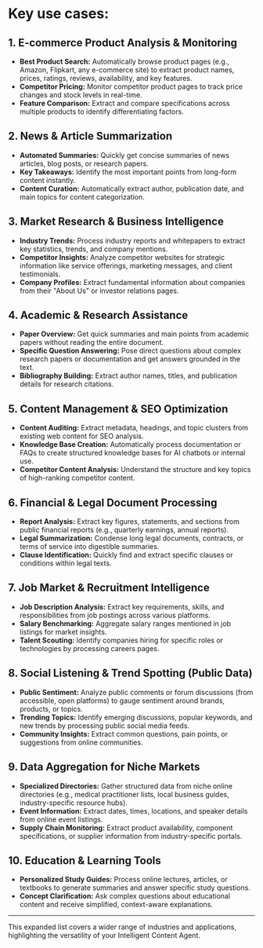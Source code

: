 # Key use cases:

## 1. E-commerce Product Analysis & Monitoring
* **Best Product Search:** Automatically browse product pages (e.g., Amazon, Flipkart, any e-commerce site) to extract product names, prices, ratings, reviews, availability, and key features.
* **Competitor Pricing:** Monitor competitor product pages to track price changes and stock levels in real-time.
* **Feature Comparison:** Extract and compare specifications across multiple products to identify differentiating factors.

## 2. News & Article Summarization
* **Automated Summaries:** Quickly get concise summaries of news articles, blog posts, or research papers.
* **Key Takeaways:** Identify the most important points from long-form content instantly.
* **Content Curation:** Automatically extract author, publication date, and main topics for content categorization.

## 3. Market Research & Business Intelligence
* **Industry Trends:** Process industry reports and whitepapers to extract key statistics, trends, and company mentions.
* **Competitor Insights:** Analyze competitor websites for strategic information like service offerings, marketing messages, and client testimonials.
* **Company Profiles:** Extract fundamental information about companies from their "About Us" or investor relations pages.

## 4. Academic & Research Assistance
* **Paper Overview:** Get quick summaries and main points from academic papers without reading the entire document.
* **Specific Question Answering:** Pose direct questions about complex research papers or documentation and get answers grounded in the text.
* **Bibliography Building:** Extract author names, titles, and publication details for research citations.

## 5. Content Management & SEO Optimization
* **Content Auditing:** Extract metadata, headings, and topic clusters from existing web content for SEO analysis.
* **Knowledge Base Creation:** Automatically process documentation or FAQs to create structured knowledge bases for AI chatbots or internal use.
* **Competitor Content Analysis:** Understand the structure and key topics of high-ranking competitor content.

## 6. Financial & Legal Document Processing
* **Report Analysis:** Extract key figures, statements, and sections from public financial reports (e.g., quarterly earnings, annual reports).
* **Legal Summarization:** Condense long legal documents, contracts, or terms of service into digestible summaries.
* **Clause Identification:** Quickly find and extract specific clauses or conditions within legal texts.

## 7. Job Market & Recruitment Intelligence
* **Job Description Analysis:** Extract key requirements, skills, and responsibilities from job postings across various platforms.
* **Salary Benchmarking:** Aggregate salary ranges mentioned in job listings for market insights.
* **Talent Scouting:** Identify companies hiring for specific roles or technologies by processing careers pages.

## 8. Social Listening & Trend Spotting (Public Data)
* **Public Sentiment:** Analyze public comments or forum discussions (from accessible, open platforms) to gauge sentiment around brands, products, or topics.
* **Trending Topics:** Identify emerging discussions, popular keywords, and new trends by processing public social media feeds.
* **Community Insights:** Extract common questions, pain points, or suggestions from online communities.

## 9. Data Aggregation for Niche Markets
* **Specialized Directories:** Gather structured data from niche online directories (e.g., medical practitioner lists, local business guides, industry-specific resource hubs).
* **Event Information:** Extract dates, times, locations, and speaker details from online event listings.
* **Supply Chain Monitoring:** Extract product availability, component specifications, or supplier information from industry-specific portals.

## 10. Education & Learning Tools
* **Personalized Study Guides:** Process online lectures, articles, or textbooks to generate summaries and answer specific study questions.
* **Concept Clarification:** Ask complex questions about educational content and receive simplified, context-aware explanations.

---

This expanded list covers a wider range of industries and applications, highlighting the versatility of your Intelligent Content Agent.